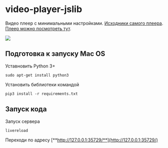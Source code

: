 # video-player-jslib
Видео плеер с минимальными настройками. [Исходники самого плеера](https://github.com/devmanorg/video-player-jslib).   
[Плеер можно посмотреть тут](https://herypank.github.io/video-player-jslib).


![](https://i.imgur.com/ffOu68d.png)   


## Подготовка к запуску Mac OS

Уставновить Python 3+

```
sudo apt-get install python3
```

Установить библиотеки командой

```
pip3 install -r requirements.txt
```

## Запуск кода

Запуск сервера  

```
livereload
```

Переходи по адресу [**http://127.0.0.1:35729/**](http://127.0.0.1:35729/)
